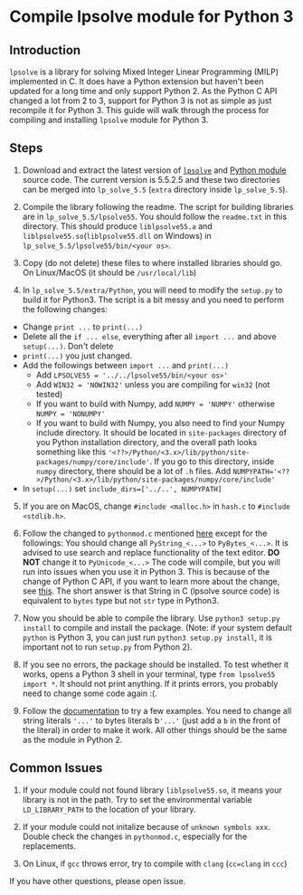 # Compile lpsolve module for Python 3

## Introduction

`lpsolve` is a library for solving Mixed Integer Linear Programming (MILP) implemented in C.
It does have a Python extension but haven't been updated for a long time and only support 
Python 2. As the Python C API changed a lot from 2 to 3, support for Python 3 is not as simple as
just recompile it for Python 3. This guide will walk through the process for compiling and 
installing `lpsolve` module for Python 3.

## Steps
1. Download and extract the latest version of [`lpsolve`][source] and [Python module][pysource] 
source code. The current version is 5.5.2.5 and these two directories can be merged into `lp_solve_5.5`
(`extra` directory inside `lp_solve_5.5`). 

2. Compile the library following the readme. The script for building libraries are in `lp_solve_5.5/lpsolve55`. You should follow the `readme.txt` in this directory. This should produce `liblpsolve55.a`
and `liblpsolve55.so`(`liblpsolve55.dll` on Windows) in `lp_solve_5.5/lpsolve55/bin/<your os>`.

3. Copy (do not delete) these files to where installed libraries should go. 
On Linux/MacOS (it should be `/usr/local/lib`)

4. In `lp_solve_5.5/extra/Python`, you will need to modify the `setup.py` to build it for Python3.
The script is a bit messy and you need to perform the following changes:
 - Change `print ...` to `print(...)`
 - Delete all the `if ... else`, everything after all `import ...` and above `setup(...)`. Don't delete
 - `print(...)` you just changed.
 - Add the followings between `import ...` and `print(...)`
   - Add `LPSOLVE55 = '../../lpsolve55/bin/<your os>'`
   - Add `WIN32 = 'NOWIN32'` unless you are compiling for `win32` (not tested)
   - If you want to build with Numpy, add `NUMPY = 'NUMPY'` otherwise `NUMPY = 'NONUMPY'`
   - If you want to build with Numpy, you also need to find your Numpy include directory.
 It should be located in `site-packages` directory of you Python installation directory, 
 and the overall path looks something like this 
 `'<??>/Python/<3.x>/lib/python/site-packages/numpy/core/include'`. If you go to this
 directory, inside `numpy` directory, there should be a lot of `.h` files.
 Add `NUMPYPATH='<??>/Python/<3.x>/lib/python/site-packages/numpy/core/include'`
 - In `setup(...)` set `include_dirs=['../..', NUMPYPATH]`

5. If you are on MacOS, change `#include <malloc.h>` in `hash.c` to `#include <stdlib.h>`.

6. Follow the changed to `pythonmod.c` mentioned [here][ref] except for the followings: 
You should change all `PyString_<...>` to `PyBytes_<...>`. It is advised to use search and 
replace functionality of the text editor. **DO NOT** change it to `PyUnicode_<...>`
The code will compile, but you will run into issues when you use it in Python 3. This is because 
of the change of Python C API, if you want to learn more about the change, see [this][porting]. 
The short answer is that String in C (lpsolve source code) is equivalent to `bytes` type but 
not `str` type in Python3.

7. Now you should be able to compile the library. Use `python3 setup.py install` to compile and
install the package. (Note: if your system default `python` is Python 3, you can just run 
`python3 setup.py install`, it is important not to run `setup.py` from Python 2).

8. If you see no errors, the package should be installed. To test whether it works, opens a
Python 3 shell in your terminal, type `from lpsolve55 import *`. It should not print anything.
If it prints errors, you probably need to change some code again :(.

9. Follow the [documentation][docs] to try a few examples. You need to change all string literals
`'...'` to bytes literals b`'...'` (just add a `b` in the front of the literal) in order to make
it work. All other things should be the same as the module in Python 2.

## Common Issues
1. If your module could not found library `liblpsolve55.so`, it means your library
is not in the path. Try to set the environmental variable `LD_LIBRARY_PATH` to the location of your
library.

2. If your module could not initalize because of `unknown symbols xxx`. Double check the changes in 
`pythonmod.c`, especially for the replacements.

3. On Linux, if `gcc` throws error, try to compile with `clang` (`cc=clang` in `ccc`)

If you have other questions, please open issue.


[pysource]: https://sourceforge.net/projects/lpsolve/files/lpsolve/5.5.2.5/lp_solve_5.5.2.5_Python_source.tar.gz/download
[source]: https://sourceforge.net/projects/lpsolve/files/lpsolve/5.5.2.5/lp_solve_5.5.2.5_source.tar.gz/download
[ref]: https://stackoverflow.com/a/50592697
[porting]: http://python3porting.com/cextensions.html#strings-and-unicode
[docs]: http://lpsolve.sourceforge.net/5.5/Python.htm

